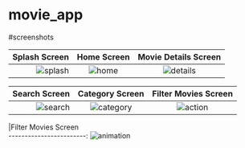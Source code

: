# movie_app

#screenshots

|  Splash Screen         |   Home Screen             |  Movie Details Screen              
------------------------:|:-------------------------:|:-------------------------:
![splash](https://user-images.githubusercontent.com/76426940/219970687-d4c8ff9b-f28e-4974-b656-e43019235810.jpg)|![home](https://user-images.githubusercontent.com/76426940/219970760-a03ae3e6-3dec-45d4-bbe6-772d4cc76179.jpg)|![details](https://user-images.githubusercontent.com/76426940/219970776-c0336b04-ce76-4d2e-a036-86c5a3cfb64f.jpg)


|Search Screen           |   Category Screen         |  Filter Movies Screen                  
------------------------:|:-------------------------:|:-------------------------:
![search](https://user-images.githubusercontent.com/76426940/219977889-ca9da0e3-cf47-413f-a6b8-f16e028dce12.jpg)|![category](https://user-images.githubusercontent.com/76426940/220614906-97f190ec-40ba-4920-aa93-aba12fea3d11.jpg)|![action](https://user-images.githubusercontent.com/76426940/220615123-735ffe27-94bb-4298-9d92-4eb7cca29bb9.jpg)

|Filter Movies Screen         
------------------------:
![animation](https://user-images.githubusercontent.com/76426940/220615298-ca1cede3-aaab-48d7-a341-b4e09e85aaa9.jpg)



